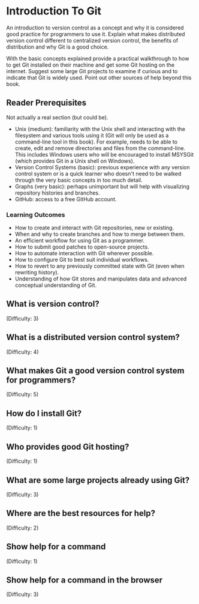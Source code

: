 # Introduction To Git

An introduction to version control as a concept and why it is considered good practice for programmers to use it. Explain what makes distributed version control different to centralized version control, the benefits of distribution and why Git is a good choice.

With the basic concepts explained provide a practical walkthrough to how to get Git installed on their machine and get some Git hosting on the internet. Suggest some large Git projects to examine if curious and to indicate that Git is widely used. Point out other sources of help beyond this book.

## Reader Prerequisites
Not actually a real section (but could be).

- Unix (medium): familiarity with the Unix shell and interacting with the filesystem and various tools using it (Git will only be used as a command-line tool in this book). For example, needs to be able to create, edit and remove directories and files from the command-line. This includes Windows users who will be encouraged to install MSYSGit (which provides Git in a Unix shell on Windows).
- Version Control Systems (basic): previous experience with any version control system or is a quick learner who doesn't need to be walked through the very basic concepts in too much detail.
- Graphs (very basic): perhaps unimportant but will help with visualizing repository histories and branches.
- GitHub: access to a free GitHub account.

### Learning Outcomes
- How to create and interact with Git repositories, new or existing.
- When and why to create branches and how to merge between them.
- An efficient workflow for using Git as a programmer.
- How to submit good patches to open-source projects.
- How to automate interaction with Git wherever possible.
- How to configure Git to best suit individual workflows.
- How to revert to any previously committed state with Git (even when rewriting history).
- Understanding of how Git stores and manipulates data and advanced conceptual understanding of Git.

## What is version control?
(Difficulty: 3)

## What is a distributed version control system?
(Difficulty: 4)

## What makes Git a good version control system for programmers?
(Difficulty: 5)

## How do I install Git?
(Difficulty: 1)

## Who provides good Git hosting?
(Difficulty: 1)

## What are some large projects already using Git?
(Difficulty: 3)

## Where are the best resources for help?
(Difficulty: 2)

## Show help for a command
(Difficulty: 1)

## Show help for a command in the browser
(Difficulty: 3)
